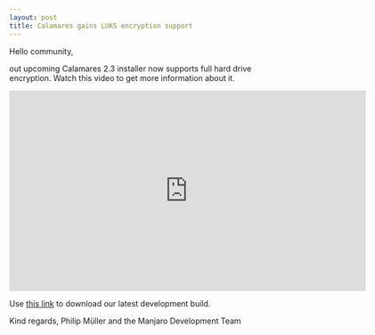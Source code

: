 ```yaml
---
layout: post
title: Calamares gains LUKS encryption support
---
```


Hello community,

out upcoming Calamares 2.3 installer now supports full hard drive encryption. Watch this video to get more information about it.

<iframe src="https://player.vimeo.com/video/165639115" width="640" height="360" frameborder="0" webkitallowfullscreen mozallowfullscreen allowfullscreen></iframe>

Use [this link](https://forum.manjaro.org/index.php?topic=33274.0) to download our latest development build.

Kind regards,
Philip Müller and the Manjaro Development Team
